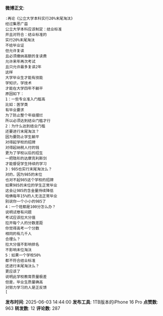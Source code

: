 **微博正文**: 
```
:再论《公立大学本科实行20%末尾淘汰》
经过集思广益
公立大学本科应该制定：结业标准
并且对符合：结业标准的
实行20%末尾淘汰
不给毕业证
但允许复读
且必须缴纳高额的复读费
允许来年再次考试
且只允许最多复读2年
这样
大学毕业生才能有技能
学知识，学技术
才能在大学四年不躺平
原因如下：
1：一些专业准入门槛高
比如：医学类
有毕业要求
为了防止整个年级摆烂
所以必须达到结业门槛才行
2：为什么达到结业门槛
还要进行末尾淘汰？
因为要防止学生躺平
对得起学校的招牌
对得起纳税人付的钱
更为了学校以后的招生
一把隐形的达摩克利斯剑
才能督促学生持续的学习
3：985也实行末尾淘汰么？
对的，因为985的末位
也对不起985这个学校的招牌
如果985的末位的学生正常毕业
这会让985的含金量持续降低
哈佛每年15%的人无法正常毕业
别说你一个小小的985了
4：一个班都是100分怎么办？
说明试卷有问题
考试应该拉大分值
拉开每个人的分数差距
你觉得高考一个分数
相同的有几千人
合理么？
拉大分值不影响排名
不影响末位淘汰
5：如果一个学校50%
都不符合结业标准
还进行末尾淘汰么？
更应该了
说明此学校教育质量极差
但是，毕业生质量确高
对努力学习的人是正反馈
[
```
**发布时间**: 2025-06-03 14:44:00
**发布工具**: 1TB版本的iPhone 16 Pro
**点赞数**: 963
**转发数**: 12
**评论数**: 287
